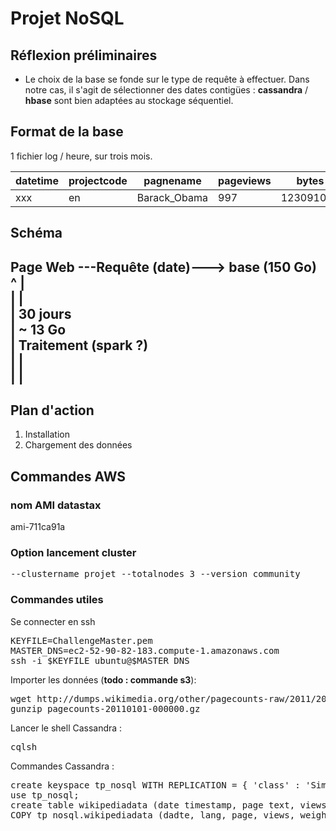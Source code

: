 # Projet NoSQL
## Réflexion préliminaires
- Le choix de la base se fonde sur le type de requête à effectuer. 
Dans notre cas, il s'agit de sélectionner des dates contigües :
 **cassandra** / **hbase** sont bien adaptées au stockage séquentiel.

## Format de la base
1 fichier log / heure, sur trois mois.

|datetime | projectcode | pagnename | pageviews | bytes |
|---|---|---|---|---|
|xxx      | en          | Barack_Obama | 997 | 123091092|

## Schéma

Page Web ---Requête (date)---> base (150 Go)  
  ^                                |  
  |                                |  
  |                             30 jours  
  |                              ~ 13 Go  
  |                       Traitement (spark ?)  
  |                                |  
  |                                |  
  ----------------------------------  
                      
## Plan d'action
1. Installation 
2. Chargement des données


## Commandes AWS
### nom AMI datastax
ami-711ca91a
### Option lancement cluster
<pre>
--clustername projet --totalnodes 3 --version community
</pre>

### Commandes utiles
Se connecter en ssh
<pre>
KEYFILE=ChallengeMaster.pem
MASTER_DNS=ec2-52-90-82-183.compute-1.amazonaws.com
ssh -i $KEYFILE ubuntu@$MASTER_DNS
</pre>


Importer les données (**todo : commande  s3**):
<pre>
wget http://dumps.wikimedia.org/other/pagecounts-raw/2011/2011-01/pagecounts-20110101-000000.gz
gunzip pagecounts-20110101-000000.gz
</pre>


Lancer le shell Cassandra :
<pre>
cqlsh
</pre>


Commandes Cassandra :
<pre>
create keyspace tp_nosql WITH REPLICATION = { 'class' : 'SimpleStrategy', 'replication_factor' : 2 };
use tp_nosql;
create table wikipediadata (date timestamp, page text, views bigint, weights bigint, lang text, PRIMARY KEY (date,page)) ;
COPY tp_nosql.wikipediadata (dadte, lang, page, views, weights) FROM pagecounts-20110101-000000 WITH DELIMITER = ' ';
</pre>


                                                     
